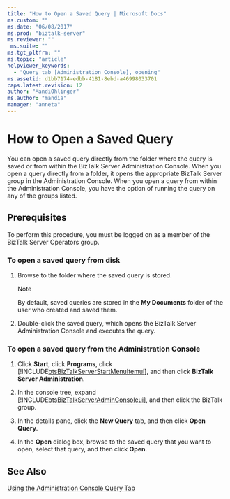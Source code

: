 ```yaml
---
title: "How to Open a Saved Query | Microsoft Docs"
ms.custom: ""
ms.date: "06/08/2017"
ms.prod: "biztalk-server"
ms.reviewer: ""
 ms.suite: ""
ms.tgt_pltfrm: ""
ms.topic: "article"
helpviewer_keywords: 
  - "Query tab [Administration Console], opening"
ms.assetid: d1bb7174-edbb-4181-8ebd-a46998033701
caps.latest.revision: 12
author: "MandiOhlinger"
ms.author: "mandia"
manager: "anneta"
---
```

# How to Open a Saved Query
You can open a saved query directly from the folder where the query is saved or from within the BizTalk Server Administration Console. When you open a query directly from a folder, it opens the appropriate BizTalk Server group in the Administration Console. When you open a query from within the Administration Console, you have the option of running the query on any of the groups listed.  
  
## Prerequisites  
 To perform this procedure, you must be logged on as a member of the BizTalk Server Operators group.  
  
### To open a saved query from disk  
  
1.  Browse to the folder where the saved query is stored.  
  
    > [!NOTE]
    >  By default, saved queries are stored in the **My Documents** folder of the user who created and saved them.  
  
2.  Double-click the saved query, which opens the BizTalk Server Administration Console and executes the query.  
  
### To open a saved query from the Administration Console  
  
1.  Click **Start**, click **Programs**, click [!INCLUDE[btsBizTalkServerStartMenuItemui](../includes/btsbiztalkserverstartmenuitemui-md.md)], and then click **BizTalk Server Administration**.  
  
2.  In the console tree, expand [!INCLUDE[btsBizTalkServerAdminConsoleui](../includes/btsbiztalkserveradminconsoleui-md.md)], and then click the BizTalk group.  
  
3.  In the details pane, click the **New Query** tab, and then click **Open Query**.  
  
4.  In the **Open** dialog box, browse to the saved query that you want to open, select that query, and then click **Open**.  
  
## See Also  
 [Using the Administration Console Query Tab](../core/using-the-administration-console-query-tab.md)